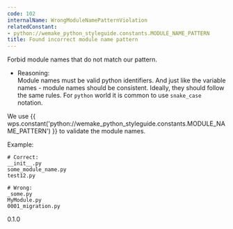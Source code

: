```yaml
---
code: 102
internalName: WrongModuleNamePatternViolation
relatedConstant:
- python://wemake_python_styleguide.constants.MODULE_NAME_PATTERN
title: Found incorrect module name pattern
---
```


Forbid module names that do not match our pattern.

  - Reasoning:  
    Module names must be valid python identifiers. And just like the
    variable names - module names should be consistent. Ideally, they
    should follow the same rules. For `python` world it is common to use
    `snake_case` notation.

We use {{ wps.constant('python://wemake_python_styleguide.constants.MODULE_NAME_PATTERN') }} to
validate the module names.

Example:

    # Correct:
    __init__.py
    some_module_name.py
    test12.py
    
    # Wrong:
    _some.py
    MyModule.py
    0001_migration.py

<div class="versionadded">

0.1.0

</div>